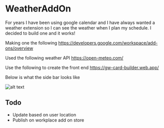 # WeatherAddOn

For years I have been using google calendar and I have always wanted a weather extension so I can see the weather when I plan my schedule. I decided to build one and it works!

Making one the following
https://developers.google.com/workspace/add-ons/overview

Used the following weather API
https://open-meteo.com/

Use the following to create the front end
https://gw-card-builder.web.app/

Below is what the side bar looks like

![alt text](https://github.com/David-Feldt/WeatherAddOn/blob/main/weather.png)

## Todo
- Update based on user location
- Publish on workplace add on store

